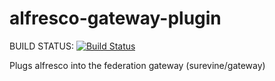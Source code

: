 alfresco-gateway-plugin
=======================

BUILD STATUS:  [![Build Status](https://api.travis-ci.org/surevine/alfresco-gateway-plugin.png)](https://travis-ci.org/surevine/alfresco-gateway-plugin)

Plugs alfresco into the federation gateway (surevine/gateway)

